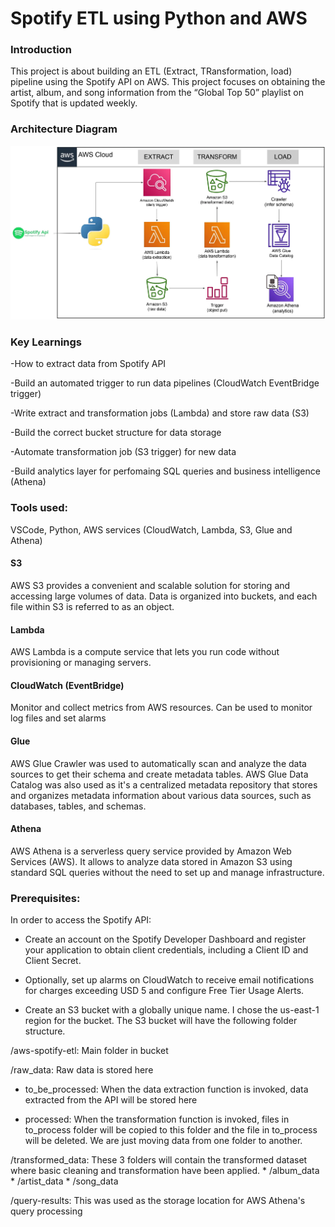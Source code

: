 # Spotify ETL using Python and AWS

### Introduction
This project is about building an ETL (Extract, TRansformation, load) pipeline using the Spotify API on AWS. This project focuses on obtaining the artist, album, and song information from the “Global Top 50” playlist on Spotify that is updated weekly.

### Architecture Diagram
![Architecture](https://github.com/abdulmkhan325/spotify-etl-pipeline-aws/blob/main/Architecture.PNG)


### Key Learnings 
-How to extract data from Spotify API 

-Build an automated trigger to run data pipelines (CloudWatch EventBridge trigger) 

-Write extract and transformation jobs (Lambda) and store raw data (S3) 

-Build the correct bucket structure for data storage 

-Automate transformation job (S3 trigger) for new data 

-Build analytics layer for perfomaing SQL queries and business intelligence (Athena)


### Tools used: 
VSCode, Python, AWS services (CloudWatch, Lambda, S3, Glue and Athena)


#### S3 
AWS S3 provides a convenient and scalable solution for storing and accessing large volumes of data. Data is organized into buckets, and each file within S3 is referred to as an object.

#### Lambda
AWS Lambda is a compute service that lets you run code without provisioning or managing servers.

#### CloudWatch (EventBridge)
Monitor and collect metrics from AWS resources. Can be used to monitor log files and set alarms

#### Glue
AWS Glue Crawler was used to automatically scan and analyze the data sources to get their schema and create metadata tables.
AWS Glue Data Catalog was also used as it's a centralized metadata repository that stores and organizes metadata information about various data sources, such as databases, tables, and schemas. 

#### Athena
AWS Athena is a serverless query service provided by Amazon Web Services (AWS). It allows to analyze data stored in Amazon S3 using standard SQL queries without the need to set up and manage infrastructure.

### Prerequisites:

In order to access the Spotify API:

- Create an account on the Spotify Developer Dashboard and register your application to obtain client credentials, including a Client ID and Client Secret.

- Optionally, set up alarms on CloudWatch to receive email notifications for charges exceeding USD 5 and configure Free Tier Usage Alerts.

- Create an S3 bucket with a globally unique name. I chose the us-east-1 region for the bucket. The S3 bucket will have the following folder structure.

/aws-spotify-etl: Main folder in bucket

/raw_data: Raw data is stored here

* to_be_processed: When the data extraction function is invoked, data extracted from the API will be stored here

* processed: When the transformation function is invoked, files in to_process folder will be copied to this folder and the file in to_process will be deleted. We are just moving data from one folder to another.

/transformed_data: These 3 folders will contain the transformed dataset where basic cleaning and transformation have been applied. * /album_data * /artist_data * /song_data

/query-results: This was used as the storage location for AWS Athena's query processing
